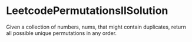 # LeetcodePermutationsIISolution
Given a collection of numbers, nums, that might contain duplicates, return all possible unique permutations in any order.
